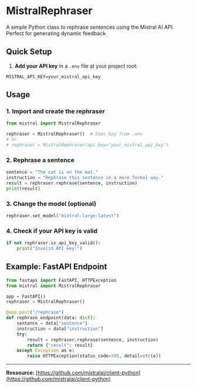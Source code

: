 # MistralRephraser

A simple Python class to rephrase sentences using the Mistral AI API. Perfect for generating dynamic feedback

## Quick Setup

1. **Add your API key** in a `.env` file at your project root:

```
MISTRAL_API_KEY=your_mistral_api_key
```

## Usage

### 1. Import and create the rephraser

```python
from mistral import MistralRephraser

rephraser = MistralRephraser()  # Uses key from .env
# or
# rephraser = MistralRephraser(api_key="your_mistral_api_key")
```

### 2. Rephrase a sentence

```python
sentence = "The cat is on the mat."
instruction = "Rephrase this sentence in a more formal way."
result = rephraser.rephrase(sentence, instruction)
print(result)
```

### 3. Change the model (optional)

```python
rephraser.set_model("mistral-large-latest")
```

### 4. Check if your API key is valid

```python
if not rephraser.is_api_key_valid():
    print("Invalid API key!")
```

## Example: FastAPI Endpoint

```python
from fastapi import FastAPI, HTTPException
from mistral import MistralRephraser

app = FastAPI()
rephraser = MistralRephraser()

@app.post("/rephrase")
def rephrase_endpoint(data: dict):
    sentence = data["sentence"]
    instruction = data["instruction"]
    try:
        result = rephraser.rephrase(sentence, instruction)
        return {"result": result}
    except Exception as e:
        raise HTTPException(status_code=500, detail=str(e))
```

---

**Ressource:** [https://github.com/mistralai/client-python](https://github.com/mistralai/client-python)
